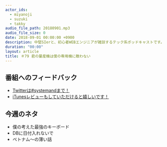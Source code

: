 ```yaml
---
actor_ids:
  - miyanoji
  - suzuki
  - takky
audio_file_path: 20180901.mp3
audio_file_size: 0
date: 2018-09-01 00:00:00 +0900
description: 中堅SIerと、初心者WEBエンジニアが雑談するテック系ポッドキャストです。
duration: "00:00"
layout: article
title: ＃79 君の量産機は僕の専用機に敵わない
---
```

## 番組へのフィードバック
* [Twitterは#systemandまで！](https://twitter.com/search?q=%23systemand)
* [iTunesレビューもしていただけると嬉しいです！](https://itunes.apple.com/jp/podcast/systemand-online/id1205168408?mt=2)

## 今週のネタ
* 僕の考えた最強のキーボード
* DBに日付入れないで
* ベトナム〜の薄い話

